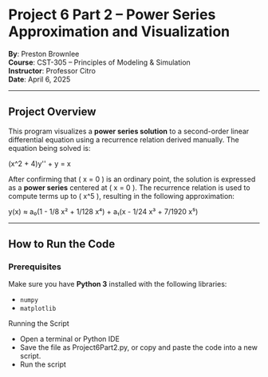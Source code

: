 # Project 6 Part 2 – Power Series Approximation and Visualization

**By**: Preston Brownlee  
**Course**: CST-305 – Principles of Modeling & Simulation  
**Instructor**: Professor Citro  
**Date**: April 6, 2025  

---

## Project Overview

This program visualizes a **power series solution** to a second-order linear differential equation using a recurrence relation derived manually. The equation being solved is:

(x^2 + 4)y'' + y = x

After confirming that \( x = 0 \) is an ordinary point, the solution is expressed as a **power series** centered at \( x = 0 \). The recurrence relation is used to compute terms up to \( x^5 \), resulting in the following approximation:

y(x) ≈ a₀(1 - 1/8 x² + 1/128 x⁴) + a₁(x - 1/24 x³ + 7/1920 x⁵)

---

## How to Run the Code

### Prerequisites

Make sure you have **Python 3** installed with the following libraries:

- `numpy`
- `matplotlib`

Running the Script
- Open a terminal or Python IDE
- Save the file as Project6Part2.py, or copy and paste the code into a new script.
- Run the script
